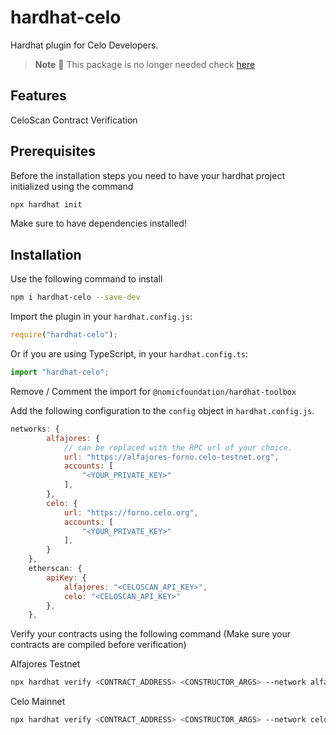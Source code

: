 # hardhat-celo

Hardhat plugin for Celo Developers.

> **Note**
> 🚨 This package is no longer needed check [here](https://docs.celo.org/developer/verify/hardhat)

## Features

CeloScan Contract Verification

## Prerequisites

Before the installation steps you need to have your hardhat project initialized using the command

```bash
npx hardhat init
```

Make sure to have dependencies installed!

## Installation

Use the following command to install

```bash
npm i hardhat-celo --save-dev
```

Import the plugin in your `hardhat.config.js`:

```js
require("hardhat-celo");
```

Or if you are using TypeScript, in your `hardhat.config.ts`:

```ts
import "hardhat-celo";
```

Remove / Comment the import for `@nomicfoundation/hardhat-toolbox`

Add the following configuration to the `config` object in `hardhat.config.js`.

```js
networks: {
        alfajores: {
            // can be replaced with the RPC url of your choice.
            url: "https://alfajores-forno.celo-testnet.org",
            accounts: [
                "<YOUR_PRIVATE_KEY>"
            ],
        },
        celo: {
            url: "https://forno.celo.org",
            accounts: [
                "<YOUR_PRIVATE_KEY>"
            ],
        }
    },
    etherscan: {
        apiKey: {
            alfajores: "<CELOSCAN_API_KEY>",
            celo: "<CELOSCAN_API_KEY>"
        },
    },
```

Verify your contracts using the following command (Make sure your contracts are compiled before verification)

Alfajores Testnet

```bash
npx hardhat verify <CONTRACT_ADDRESS> <CONSTRUCTOR_ARGS> --network alfajores
```

Celo Mainnet

```bash
npx hardhat verify <CONTRACT_ADDRESS> <CONSTRUCTOR_ARGS> --network celo
```
